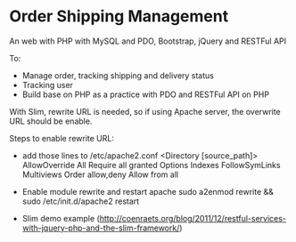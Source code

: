# Order Shipping Management

An web with PHP with MySQL and PDO, Bootstrap, jQuery and RESTFul API

To:
- Manage order, tracking shipping and delivery status
- Tracking user
- Build base on PHP as a practice with PDO and RESTFul API on PHP

With Slim, rewrite URL is needed, so if using Apache server, the overwrite URL should be enable.

Steps to enable rewrite URL:
- add those lines to /etc/apache2.conf
	<Directory [source_path]>
        AllowOverride All
        Require all granted
        Options Indexes FollowSymLinks Multiviews
        Order allow,deny
        Allow from all
	</Directory>
- Enable module rewrite and restart apache
	sudo a2enmod rewrite && sudo /etc/init.d/apache2 restart

- Slim demo example (http://coenraets.org/blog/2011/12/restful-services-with-jquery-php-and-the-slim-framework/)
